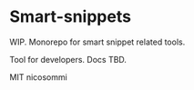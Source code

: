 # Smart-snippets
WIP.
Monorepo for smart snippet related tools.

Tool for developers.
Docs TBD.

MIT
nicosommi
